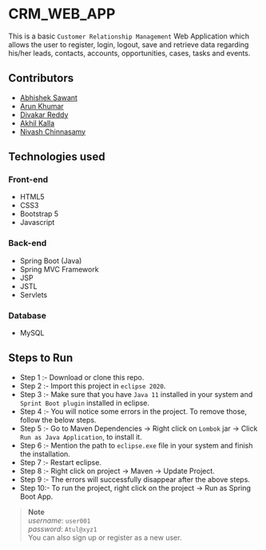 # CRM_WEB_APP
This is a basic `Customer Relationship Management` Web Application which allows the user to register, login, logout, save and retrieve data regarding his/her leads, contacts, accounts, opportunities, cases, tasks and events.

## Contributors
- [Abhishek Sawant](https://github.com/abhisheksawant807)
- [Arun Khumar](https://github.com/arunuj14)
- [Divakar Reddy](https://github.com/divakarReddy082)
- [Akhil Kalla](https://github.com/Ackerman143)
- [Nivash Chinnasamy](https://github.com/Nivash1025)

## Technologies used

### Front-end
- HTML5
- CSS3
- Bootstrap 5
- Javascript

### Back-end
- Spring Boot (Java)
- Spring MVC Framework
- JSP
- JSTL
- Servlets

### Database
- MySQL




## Steps to Run

- Step 1 :- Download or clone this repo.
- Step 2 :- Import this project in `eclipse 2020`.
- Step 3 :- Make sure that you have `Java 11` installed in your system and `Sprint Boot plugin` installed in eclipse.
- Step 4 :- You will notice some errors in the project. To remove those, follow the below steps.
- Step 5 :- Go to Maven Dependencies -> Right click on `Lombok` jar -> Click `Run as Java Application`, to install it.
- Step 6 :- Mention the path to `eclipse.exe` file in your system and finish the installation.
- Step 7 :- Restart eclipse.
- Step 8 :- Right click on project -> Maven -> Update Project.
- Step 9 :- The errors will successfully disappear after the above steps.
- Step 10:- To run the project, right click on the project -> Run as Spring Boot App.

> **Note**
> <br> *username*: `user001`
> <br> *password*: `Atul@xyz1`
> <br>You can also sign up or register as a new user.
